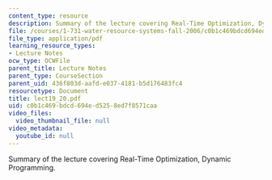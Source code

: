 ```yaml
---
content_type: resource
description: Summary of the lecture covering Real-Time Optimization, Dynamic Programming.
file: /courses/1-731-water-resource-systems-fall-2006/c0b1c469bdcd694ed5258ed7f8571caa_lect19_20.pdf
file_type: application/pdf
learning_resource_types:
- Lecture Notes
ocw_type: OCWFile
parent_title: Lecture Notes
parent_type: CourseSection
parent_uid: 436f803d-aafd-e037-4181-b5d176483fc4
resourcetype: Document
title: lect19_20.pdf
uid: c0b1c469-bdcd-694e-d525-8ed7f8571caa
video_files:
  video_thumbnail_file: null
video_metadata:
  youtube_id: null
---
```

Summary of the lecture covering Real-Time Optimization, Dynamic Programming.

